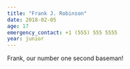 ```yaml
---
title: "Frank J. Robinson"
date: 2018-02-05
age: 17
emergency_contact: +1 (555) 555 5555
year: junior
---
```


Frank, our number one second baseman!
